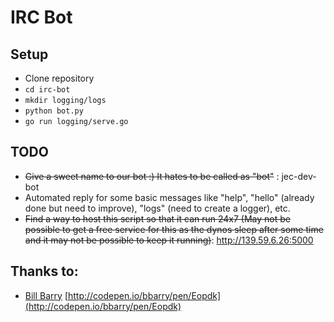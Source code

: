 IRC Bot
=======

Setup
-----

* Clone repository
* `cd irc-bot`
* `mkdir logging/logs`
* `python bot.py`
* `go run logging/serve.go`

TODO
----

* ~~Give a sweet name to our bot :) It hates to be called as "bot"~~ : jec-dev-bot
* Automated reply for some basic messages like "help", "hello" (already done
 but need to improve), "logs" (need to create a logger), etc.
* ~~Find a way to host this script so that it can run 24x7 (May not be possible
 to get a free service for this as the dynos sleep after some time and it may
 not be possible to keep it running)~~: http://139.59.6.26:5000

Thanks to:
----------

* [Bill Barry](https://github.com/bbarry) [http://codepen.io/bbarry/pen/Eopdk](http://codepen.io/bbarry/pen/Eopdk)
